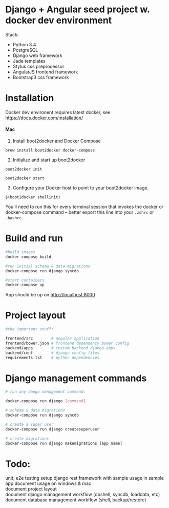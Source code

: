 Django + Angular seed project w. docker dev environment
=====================================================

Stack:
* Python 3.4
* PostgreSQL
* Django web framework
* Jade templates
* Stylus css preprocessor
* AngularJS frontend framework
* Bootstrap3  css framework


Installation
=============

Docker dev environent requires latest docker, see https://docs.docker.com/installation/

#### Mac
1. Install boot2docker and Docker Compose
```
brew install boot2docker docker-compose
```
2. Initialize and start up boot2docker
```
boot2docker init
```
```
boot2docker start
```
3. Configure your Docker host to point to your boot2docker image.
```
$(boot2docker shellinit)
```
You’ll need to run this for every terminal session that invokes the docker or docker-compose command – better export this line into your `.zshrc` or `.bashrc`.

Build and run
=============

```sh
#build images
docker-compose build

#run initial schema & data migrations
docker-compose run django syncdb

#start containers
docker-compose up
```

App should be up on [http://localhost:8000](http://localhost:8000/)


Project layout
===============

```sh
#the important stuff: 

frontend/src        # angular application
frontend/bower.json # frontend dependency bower config
backend/apps        # custom backend django apps
backend/conf        # django config files
requirements.txt    # python dependencies
```


Django management commands
==================

```sh
# run any dango management command:

docker-compose run django [command]

# schema & data migrations
docker-compose run django syncdb

# create a super user
docker-compose run django createsuperuser

# create migrations
docker-compose run django makemigrations [app name]
```

Todo:
=============
unit, e2e testing setup
django rest framework with sample usage in sample app
document usage on windows & mac  
document project layout  
document django management workflow (dbshell, syncdb, loaddata, etc)  
document database management workflow (shell, backup/restore)  
